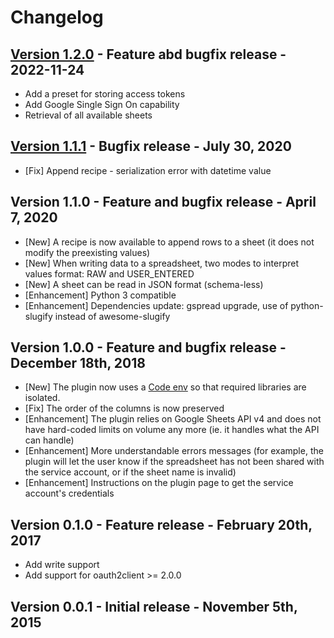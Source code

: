 # Changelog

## [Version 1.2.0](https://github.com/dataiku/dss-plugin-googlesheets/releases/tag/v1.2.0) - Feature abd bugfix release - 2022-11-24

- Add a preset for storing access tokens
- Add Google Single Sign On capability
- Retrieval of all available sheets

## [Version 1.1.1](https://github.com/dataiku/dss-plugin-googlesheets/releases/tag/v1.1.1) - Bugfix release - July 30, 2020

- [Fix] Append recipe - serialization error with datetime value

## Version 1.1.0 - Feature and bugfix release - April 7, 2020

- [New] A recipe is now available to append rows to a sheet (it does not modify the preexisting values)
- [New] When writing data to a spreadsheet, two modes to interpret values format: RAW and USER_ENTERED
- [New] A sheet can be read in JSON format (schema-less)
- [Enhancement] Python 3 compatible
- [Enhancement] Dependencies update: gspread upgrade, use of python-slugify instead of awesome-slugify

## Version 1.0.0 - Feature and bugfix release - December 18th, 2018

- [New] The plugin now uses a [Code env](https://doc.dataiku.com/dss/latest/code-envs/index.html) so that required libraries are isolated.
- [Fix] The order of the columns is now preserved
- [Enhancement] The plugin relies on Google Sheets API v4 and does not have hard-coded limits on volume any more (ie. it handles what the API can handle)
- [Enhancement] More understandable errors messages (for example, the plugin will let the user know if the spreadsheet has not been shared with the service account, or if the sheet name is invalid)
- [Enhancement] Instructions on the plugin page to get the service account's credentials

## Version 0.1.0 - Feature release - February 20th, 2017

- Add write support
- Add support for oauth2client >= 2.0.0

## Version 0.0.1 - Initial release - November 5th, 2015
